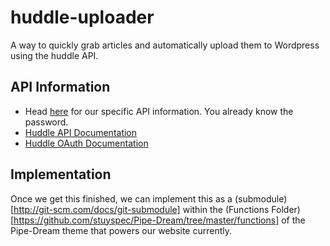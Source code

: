 huddle-uploader
===============

A way to quickly grab articles and automatically upload them to Wordpress using the huddle API.


## API Information
- Head [here](http://freetexthost.com/r0fdfbxcc1) for our specific API information. You already know the password.
- [Huddle API Documentation](https://code.google.com/p/huddle-apis/w/list)
- [Huddle OAuth Documentation](https://login.huddle.net/docs/index.html)

## Implementation
Once we get this finished, we can implement this as a (submodule)[http://git-scm.com/docs/git-submodule] within the (Functions Folder)[https://github.com/stuyspec/Pipe-Dream/tree/master/functions] of the Pipe-Dream theme that powers our website currently.
